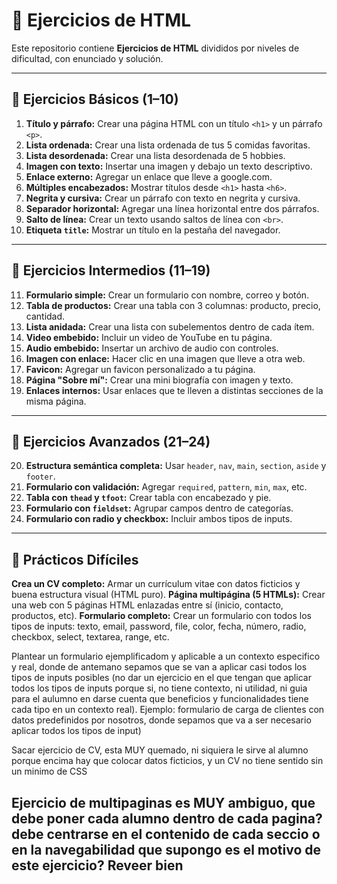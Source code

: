 # 📘 Ejercicios de HTML

Este repositorio contiene **Ejercicios de HTML** divididos por niveles de dificultad, con enunciado y solución.

---

## 🔹 Ejercicios Básicos (1–10)

1. **Título y párrafo:** Crear una página HTML con un título `<h1>` y un párrafo `<p>`.
2. **Lista ordenada:** Crear una lista ordenada de tus 5 comidas favoritas.
3. **Lista desordenada:** Crear una lista desordenada de 5 hobbies.
4. **Imagen con texto:** Insertar una imagen y debajo un texto descriptivo.
5. **Enlace externo:** Agregar un enlace que lleve a google.com.
6. **Múltiples encabezados:** Mostrar títulos desde `<h1>` hasta `<h6>`.
7. **Negrita y cursiva:** Crear un párrafo con texto en negrita y cursiva.
8. **Separador horizontal:** Agregar una línea horizontal entre dos párrafos.
9. **Salto de línea:** Crear un texto usando saltos de línea con `<br>`.
10. **Etiqueta `title`:** Mostrar un título en la pestaña del navegador.

---

## 🔸 Ejercicios Intermedios (11–19)

11. **Formulario simple:** Crear un formulario con nombre, correo y botón.
12. **Tabla de productos:** Crear una tabla con 3 columnas: producto, precio, cantidad.
13. **Lista anidada:** Crear una lista con subelementos dentro de cada ítem.
14. **Video embebido:** Incluir un video de YouTube en tu página.
15. **Audio embebido:** Insertar un archivo de audio con controles.
16. **Imagen con enlace:** Hacer clic en una imagen que lleve a otra web.
17. **Favicon:** Agregar un favicon personalizado a tu página.
18. **Página "Sobre mí":** Crear una mini biografía con imagen y texto.
19. **Enlaces internos:** Usar enlaces que te lleven a distintas secciones de la misma página.

---

## 🔶 Ejercicios Avanzados (21–24)

20. **Estructura semántica completa:** Usar `header`, `nav`, `main`, `section`, `aside` y `footer`.
21. **Formulario con validación:** Agregar `required`, `pattern`, `min`, `max`, etc.
22. **Tabla con `thead` y `tfoot`:** Crear tabla con encabezado y pie.
23. **Formulario con `fieldset`:** Agrupar campos dentro de categorías.
24. **Formulario con radio y checkbox:** Incluir ambos tipos de inputs.

---

## 🔴 Prácticos Difíciles

**Crea un CV completo:** Armar un currículum vitae con datos ficticios y buena estructura visual (HTML puro).
**Página multipágina (5 HTMLs):** Crear una web con 5 páginas HTML enlazadas entre sí (inicio, contacto, productos, etc).
**Formulario completo:** Crear un formulario con todos los tipos de inputs: texto, email, password, file, color, fecha, número, radio, checkbox, select, textarea, range, etc.

Plantear un formulario ejemplificadom y aplicable a un contexto especifico y real, donde de antemano sepamos que se van a aplicar casi todos los tipos de inputs posibles (no dar un ejercicio en el que tengan que aplicar todos los tipos de inputs porque si, no tiene contexto, ni utilidad, ni guia para el aulumno en darse cuenta que beneficios y funcionalidades tiene cada tipo en un contexto real). Ejemplo: formulario de carga de clientes con datos predefinidos por nosotros, donde sepamos que va a ser necesario aplicar todos los tipos de input)

Sacar ejercicio de CV, esta MUY quemado, ni siquiera le sirve al alumno porque encima hay que colocar datos ficticios, y un CV no tiene sentido sin un minimo de CSS

Ejercicio de multipaginas es MUY ambiguo, que debe poner cada alumno dentro de cada pagina? debe centrarse en el contenido de cada seccio o en la navegabilidad que supongo es el motivo de este ejercicio? Reveer bien
---

